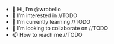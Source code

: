 - 👋 Hi, I’m @wrobello
- 👀 I’m interested in //TODO
- 🌱 I’m currently learning //TODO
- 💞️ I’m looking to collaborate on //TODO
- 📫 How to reach me //TODO

<!---
wrobello/wrobello is a ✨ special ✨ repository because its `README.md` (this file) appears on your GitHub profile.
You can click the Preview link to take a look at your changes.
--->
